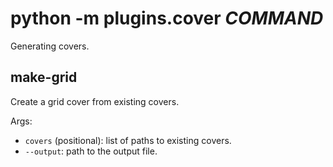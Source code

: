 # python -m plugins.cover *COMMAND*

Generating covers.

## make-grid

Create a grid cover from existing covers.

Args:

* `covers` (positional): list of paths to existing covers.
* `--output`: path to the output file.